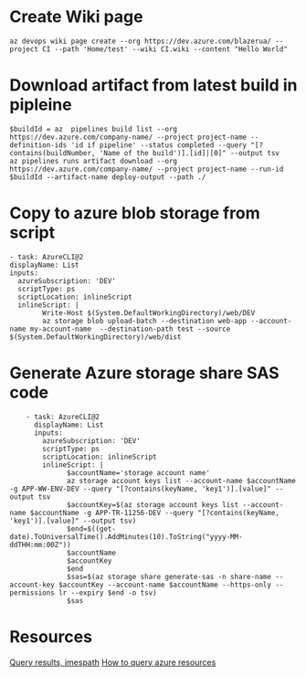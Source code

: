 # Create Wiki page
```
az devops wiki page create --org https://dev.azure.com/blazerua/ --project CI --path 'Home/test' --wiki CI.wiki --content "Hello World"
```
# Download artifact from latest build in pipleine
```
$buildId = az  pipelines build list --org https://dev.azure.com/company-name/ --project project-name --definition-ids 'id if pipeline' --status completed --query "[?contains(buildNumber, 'Name of the build')].[id]|[0]" --output tsv
az pipelines runs artifact download --org https://dev.azure.com/company-name/ --project project-name --run-id $buildId --artifact-name deploy-output --path ./
```


# Copy to azure blob storage from script
```
- task: AzureCLI@2
displayName: List
inputs:
  azureSubscription: 'DEV'
  scriptType: ps
  scriptLocation: inlineScript
  inlineScript: |
        Write-Host $(System.DefaultWorkingDirectory)/web/DEV
        az storage blob upload-batch --destination web-app --account-name my-account-name  --destination-path test --source $(System.DefaultWorkingDirectory)/web/dist
```

# Generate Azure storage share SAS code
```
    - task: AzureCLI@2
      displayName: List
      inputs:
        azureSubscription: 'DEV'
        scriptType: ps
        scriptLocation: inlineScript
        inlineScript: |
              $accountName='storage account name'
              az storage account keys list --account-name $accountName -g APP-WW-ENV-DEV --query "[?contains(keyName, 'key1')].[value]" --output tsv
              $accountKey=$(az storage account keys list --account-name $accountName -g APP-TR-11256-DEV --query "[?contains(keyName, 'key1')].[value]" --output tsv)
              $end=$((get-date).ToUniversalTime().AddMinutes(10).ToString("yyyy-MM-ddTHH:mm:00Z"))
              $accountName
              $accountKey
              $end
              $sas=$(az storage share generate-sas -n share-name --account-key $accountKey --account-name $accountName --https-only --permissions lr --expiry $end -o tsv)
              $sas
```

# Resources
[Query results, jmespath](https://www.azurecitadel.com/cli/jmespath/)
[How to query azure resources](https://techcommunity.microsoft.com/t5/itops-talk-blog/how-to-query-azure-resources-using-the-azure-cli/ba-p/360147)


